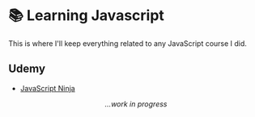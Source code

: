 # 📚 Learning Javascript</h2>

This is where I'll keep everything related to any JavaScript course I did.

## Udemy

- [JavaScript Ninja](https://www.udemy.com/course/curso-javascript-ninja/)

<p align="center"><i>...work in progress</i></p>

